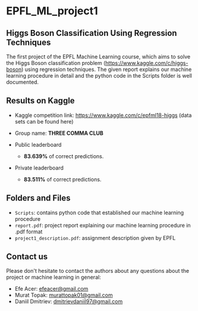 # EPFL_ML_project1 

## Higgs Boson Classification Using Regression Techniques

The first project of the EPFL Machine Learning course, which aims to solve the Higgs Boson classification 
problem (https://www.kaggle.com/c/higgs-boson) using regression techniques. The given report 
explains our machine learning procedure in detail and the python code in the Scripts folder is 
well documented.

## Results on Kaggle

* Kaggle competition link: https://www.kaggle.com/c/epfml18-higgs (data sets can be found here)

* Group name: **THREE COMMA CLUB**

* Public leaderboard 
  - **83.639%** of correct predictions.
* Private leaderboard 
  - **83.511%** of correct predictions.

## Folders and Files

- `Scripts`: contains python code that established our machine learning procedure
- `report.pdf`: project report explaining our machine learning procedure in .pdf format
- `project1_description.pdf`: assignment description given by EPFL


## Contact us

Please don't hesitate to contact the authors about any questions about the project or 
machine learning in general:
- Efe Acer: efeacer@gmail.com
- Murat Topak: murattopak01@gmail.com
- Daniil Dmitriev: dmitrievdaniil97@gmail.com
